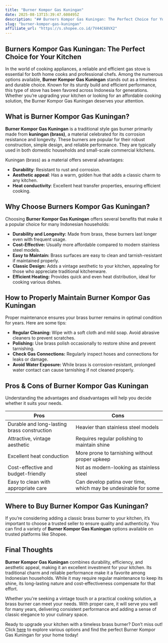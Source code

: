```yaml
---
title: "Burner Kompor Gas Kuningan"
date: 2025-08-13T15:39:47.608495Z
description: "## Burners Kompor Gas Kuningan: The Perfect Choice for Your Kitchen..."
slug: "burner-kompor-gas-kuningan"
affiliate_url: "https://s.shopee.co.id/7V44C68VX2"
---
```

## Burners Kompor Gas Kuningan: The Perfect Choice for Your Kitchen

In the world of cooking appliances, a reliable and efficient gas stove is essential for both home cooks and professional chefs. Among the numerous options available, **Burner Kompor Gas Kuningan** stands out as a timeless and durable choice. Known for its sturdy build and efficient performance, this type of stove has been favored across Indonesia for generations. Whether you’re upgrading your kitchen or looking for an affordable cooking solution, the Burner Kompor Gas Kuningan deserves your attention.

## What is Burner Kompor Gas Kuningan?

**Burner Kompor Gas Kuningan** is a traditional style gas burner primarily made from **kuningan (brass)**, a material celebrated for its corrosion resistance and longevity. These burners are popular for their robust construction, simple design, and reliable performance. They are typically used in both domestic households and small-scale commercial kitchens.

Kuningan (brass) as a material offers several advantages:
- **Durability**: Resistant to rust and corrosion.
- **Aesthetic appeal**: Has a warm, golden hue that adds a classic charm to any kitchen.
- **Heat conductivity**: Excellent heat transfer properties, ensuring efficient cooking.

## Why Choose Burners Kompor Gas Kuningan?

Choosing **Burner Kompor Gas Kuningan** offers several benefits that make it a popular choice for many Indonesian households:

- **Durability and Longevity:** Made from brass, these burners last longer even with frequent usage.
- **Cost-Effective:** Usually more affordable compared to modern stainless steel models.
- **Easy to Maintain:** Brass surfaces are easy to clean and tarnish-resistant if maintained properly.
- **Classic Design:** Adds a vintage aesthetic to your kitchen, appealing for those who appreciate traditional kitchenware.
- **Efficient Heating:** Provides quick and even heat distribution, ideal for cooking various dishes.

## How to Properly Maintain Burner Kompor Gas Kuningan

Proper maintenance ensures your brass burner remains in optimal condition for years. Here are some tips:

- **Regular Cleaning:** Wipe with a soft cloth and mild soap. Avoid abrasive cleaners to prevent scratches.
- **Polishing:** Use brass polish occasionally to restore shine and prevent tarnishing.
- **Check Gas Connections:** Regularly inspect hoses and connections for leaks or damage.
- **Avoid Water Exposure:** While brass is corrosion-resistant, prolonged water contact can cause tarnishing if not cleaned properly.

## Pros & Cons of Burner Kompor Gas Kuningan

Understanding the advantages and disadvantages will help you decide whether it suits your needs.

| Pros                                              | Cons                                               |
|---------------------------------------------------|---------------------------------------------------|
| Durable and long-lasting brass construction     | Heavier than stainless steel models             |
| Attractive, vintage aesthetic                    | Requires regular polishing to maintain shine  |
| Excellent heat conduction                        | More prone to tarnishing without proper upkeep|
| Cost-effective and budget-friendly               | Not as modern-looking as stainless steel      |
| Easy to clean with appropriate care               | Can develop patina over time, which may be undesirable for some |

## Where to Buy Burner Kompor Gas Kuningan?

If you’re considering adding a classic brass burner to your kitchen, it’s important to choose a trusted seller to ensure quality and authenticity. You can find a variety of **Burner Kompor Gas Kuningan** options available on trusted platforms like Shopee.

## Final Thoughts

**Burner Kompor Gas Kuningan** combines durability, efficiency, and aesthetic appeal, making it an excellent investment for your kitchen. Its traditional charm and reliable performance make it a favorite among Indonesian households. While it may require regular maintenance to keep its shine, its long-lasting nature and cost-effectiveness compensate for that effort.

Whether you're seeking a vintage touch or a practical cooking solution, a brass burner can meet your needs. With proper care, it will serve you well for many years, delivering consistent performance and adding a sense of classic elegance to your culinary space.

Ready to upgrade your kitchen with a timeless brass burner? Don’t miss out! Click [here](https://s.shopee.co.id/7V44C68VX2) to explore various options and find the perfect Burner Kompor Gas Kuningan for your home today!